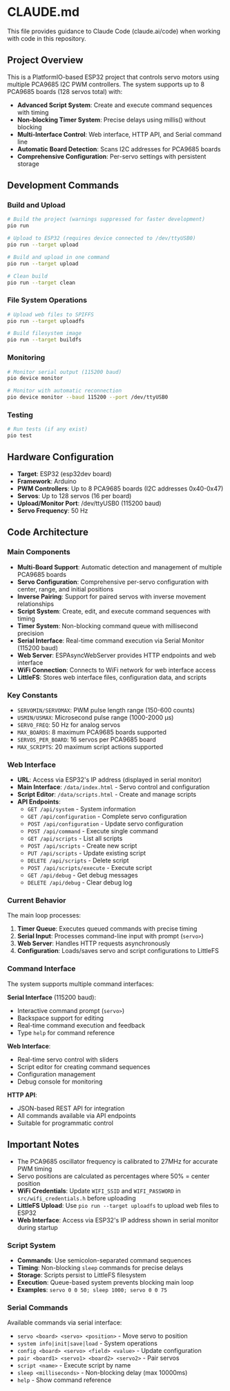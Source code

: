 # CLAUDE.md

This file provides guidance to Claude Code (claude.ai/code) when working with code in this repository.

## Project Overview

This is a PlatformIO-based ESP32 project that controls servo motors using multiple PCA9685 I2C PWM controllers. The system supports up to 8 PCA9685 boards (128 servos total) with:
- **Advanced Script System**: Create and execute command sequences with timing
- **Non-blocking Timer System**: Precise delays using millis() without blocking
- **Multi-Interface Control**: Web interface, HTTP API, and Serial command line
- **Automatic Board Detection**: Scans I2C addresses for PCA9685 boards
- **Comprehensive Configuration**: Per-servo settings with persistent storage

## Development Commands

### Build and Upload
```bash
# Build the project (warnings suppressed for faster development)
pio run

# Upload to ESP32 (requires device connected to /dev/ttyUSB0)
pio run --target upload

# Build and upload in one command
pio run --target upload

# Clean build
pio run --target clean
```

### File System Operations
```bash
# Upload web files to SPIFFS
pio run --target uploadfs

# Build filesystem image
pio run --target buildfs
```

### Monitoring
```bash
# Monitor serial output (115200 baud)
pio device monitor

# Monitor with automatic reconnection
pio device monitor --baud 115200 --port /dev/ttyUSB0
```

### Testing
```bash
# Run tests (if any exist)
pio test
```

## Hardware Configuration

- **Target**: ESP32 (esp32dev board)
- **Framework**: Arduino
- **PWM Controllers**: Up to 8 PCA9685 boards (I2C addresses 0x40-0x47)
- **Servos**: Up to 128 servos (16 per board)
- **Upload/Monitor Port**: /dev/ttyUSB0 (115200 baud)
- **Servo Frequency**: 50 Hz

## Code Architecture

### Main Components
- **Multi-Board Support**: Automatic detection and management of multiple PCA9685 boards
- **Servo Configuration**: Comprehensive per-servo configuration with center, range, and initial positions
- **Inverse Pairing**: Support for paired servos with inverse movement relationships
- **Script System**: Create, edit, and execute command sequences with timing
- **Timer System**: Non-blocking command queue with millisecond precision
- **Serial Interface**: Real-time command execution via Serial Monitor (115200 baud)
- **Web Server**: ESPAsyncWebServer provides HTTP endpoints and web interface
- **WiFi Connection**: Connects to WiFi network for web interface access
- **LittleFS**: Stores web interface files, configuration data, and scripts

### Key Constants
- `SERVOMIN/SERVOMAX`: PWM pulse length range (150-600 counts)
- `USMIN/USMAX`: Microsecond pulse range (1000-2000 μs)
- `SERVO_FREQ`: 50 Hz for analog servos
- `MAX_BOARDS`: 8 maximum PCA9685 boards supported
- `SERVOS_PER_BOARD`: 16 servos per PCA9685 board
- `MAX_SCRIPTS`: 20 maximum script actions supported

### Web Interface
- **URL**: Access via ESP32's IP address (displayed in serial monitor)
- **Main Interface**: `/data/index.html` - Servo control and configuration
- **Script Editor**: `/data/scripts.html` - Create and manage scripts
- **API Endpoints**:
  - `GET /api/system` - System information
  - `GET /api/configuration` - Complete servo configuration
  - `POST /api/configuration` - Update servo configuration
  - `POST /api/command` - Execute single command
  - `GET /api/scripts` - List all scripts
  - `POST /api/scripts` - Create new script
  - `PUT /api/scripts` - Update existing script
  - `DELETE /api/scripts` - Delete script
  - `POST /api/scripts/execute` - Execute script
  - `GET /api/debug` - Get debug messages
  - `DELETE /api/debug` - Clear debug log

### Current Behavior
The main loop processes:
1. **Timer Queue**: Executes queued commands with precise timing
2. **Serial Input**: Processes command-line input with prompt (`servo>`)
3. **Web Server**: Handles HTTP requests asynchronously
4. **Configuration**: Loads/saves servo and script configurations to LittleFS

### Command Interface
The system supports multiple command interfaces:

**Serial Interface** (115200 baud):
- Interactive command prompt (`servo>`)
- Backspace support for editing
- Real-time command execution and feedback
- Type `help` for command reference

**Web Interface**:
- Real-time servo control with sliders
- Script editor for creating command sequences
- Configuration management
- Debug console for monitoring

**HTTP API**:
- JSON-based REST API for integration
- All commands available via API endpoints
- Suitable for programmatic control

## Important Notes

- The PCA9685 oscillator frequency is calibrated to 27MHz for accurate PWM timing
- Servo positions are calculated as percentages where 50% = center position
- **WiFi Credentials**: Update `WIFI_SSID` and `WIFI_PASSWORD` in `src/wifi_credentials.h` before uploading
- **LittleFS Upload**: Use `pio run --target uploadfs` to upload web files to ESP32
- **Web Interface**: Access via ESP32's IP address shown in serial monitor during startup

### Script System
- **Commands**: Use semicolon-separated command sequences
- **Timing**: Non-blocking `sleep` commands for precise delays
- **Storage**: Scripts persist to LittleFS filesystem
- **Execution**: Queue-based system prevents blocking main loop
- **Examples**: `servo 0 0 50; sleep 1000; servo 0 0 75`

### Serial Commands
Available commands via serial interface:
- `servo <board> <servo> <position>` - Move servo to position
- `system info|init|save|load` - System operations
- `config <board> <servo> <field> <value>` - Update configuration
- `pair <board1> <servo1> <board2> <servo2>` - Pair servos
- `script <name>` - Execute script by name
- `sleep <milliseconds>` - Non-blocking delay (max 10000ms)
- `help` - Show command reference